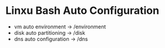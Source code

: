 # Linxu Bash Auto Configuration
 - vm auto environment -> /environment
 - disk auto partitioning -> /disk
 - dns auto configuration -> /dns
